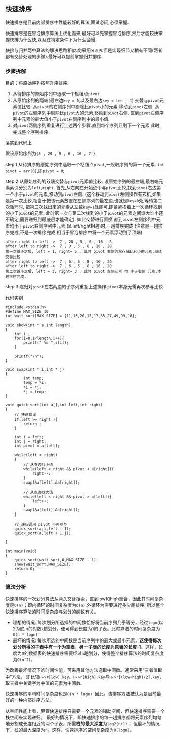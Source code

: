 ## 快速排序

快速排序是目前内部排序中性能较好的算法,面试必问,必须掌握.

快速排序是在冒泡排序算法上优化而来,最好可以先掌握冒泡排序,然后才能较快掌握快排为什么快,以及在特定条件下为什么会慢.

快排与归并两中算法的解决思路相似.均采用`分治法`.但是实现细节又稍有不同(两者都有交替处理的步骤).最好可以提前掌握归并排序.

### 步骤拆解

目的：将原始序列按照升序排序.

 1. 从待排序的原始序列中选取一个枢纽点`pivot`
 1. 从原始序列的两端(最左边`key = 0`,以及最右边`key = len - 1`) 交替与`pivot`元素值比较,
 从`pivot`的右侧序列中剔除比`pivot`小的元素,移动到`pivot`左侧.
 从`pivot`的左侧序列中剔除比`pivot`大的元素,移动到`pivot`右侧.
 直到`pivot`左侧序列中元素的最大值小于`pivot`右侧序列中的最小值.
 1. 对`pivot`两侧序列重复进行上述两个步骤.直到每个序列只剩下一个元素.此时,完成整个序列排序.

落实到代码上

假设原始序列为`{8 , 20 , 5 , 6 , 16 , 7 }`

step.1 从待排序的原始序列中选取一个枢纽点`pivot`,一般取序列的第一个元素. `int pivot = arr[0]`,即`pivot = 8`;

step.2 从原始序列的双端交替与`pivot`元素值比较.
    设原始序列的最左端,最右端元素索引分别为`left`,`right`.
    首先,从右向左开始逐个与`pivot`比较,找到`pivot`右边第一个小于`pivot`的元素,移动到`pivot`左侧. 
    (这个移动到`pivot`左侧操作有玄机,如果是第一次比较,相当于把该元素放置在左侧序列的最左边,也就是`key=0`处,等待第二次循环时,
    把第二次找出来的元素从左数`key=1`处即可,即紧紧挨着上一次循环找到的小于`pivot`的元素.
    此时第一次与第二次找到的小于`pivot`的元素之间谁大谁小还不确定,需要递归到最底层才能确定).
    如此交替进行置换.直到`pivot`左侧序列中元素均小于`pivot`右侧序列中元素,(即left/right相遇)时,一趟排序完成
    (注意是一趟排序完成,不是一次排序完成.相当于冒泡排序中将一个元素浮动到了顶端)
    
    after right to left ->  7 , 20 , 5 , 6 , 16 , 8
    after left to right ->  7 , 8 , 5 , 6 , 16 , 20
    第一次循环之后, left = 1, right= 5 , 此时 pivot 右侧仍然存储比它小的元素,继续交替比较
    after right to left ->  7 , 6 , 5 , 8 , 16 , 20  
    after left to right ->  7 , 6 , 5 , 8 , 16 , 20
    第二次循环之后, left = 3, right= 3 , 此时 pivot 左侧元素 均 小于右侧 元素,本趟排序完成.
    
step.3 递归对`pivot`左右两边的子序列重复上述操作.`pivot`本身无需再次参与比较.

代码实例

    #include <stdio.h>
    #define MAX_SIZE 10
    int wait_sort[MAX_SIZE] = {11,15,20,13,17,65,27,49,99,18};
    
    void show(int * s,int length)
    {
        int i ;
        for(i=0;i<length;i++){
            printf(" %d ",s[i]);
        }
    
        printf("\n");
    }
    
    void swap(int * i,int * j)
    {
            int temp;
            temp = *i;
            *i = *j;
            *j = temp;
    }
    
    void quick_sort(int a[],int left,int right)
    {
        // 快速错误
        if(left >= right ){
            return ;
        }
    
        int i = left;
        int j = right;
        int pivot = a[left];
    
        while(left < right)
        {
            // 从右边找小值
            while(left < right && pivot < a[right]){
                right--;
            }
            swap(&a[left],&a[right]);
    
            // 从左边找大值
            while(left < right && pivot > a[left]){
                left++;
            }
            swap(&a[left],&a[right]);
        }
    
        // 递归调用 pivot 不再参与
        quick_sort(a,i,left - 1);
        quick_sort(a,left + 1,j);
    
    }
    
    int main(void)
    {
        quick_sort(wait_sort,0,MAX_SIZE - 1);
        show(wait_sort,MAX_SIZE);
        return 0;
    }

    
      
### 算法分析

快速排序的一次划分算法从两头交替搜索，直到low和high重合，因此其时间复杂度是`O(n)`；即内循环的时间复杂度为`O(n)`,外循环为需要进行多少趟排序.
所以整个快速排序算法的时间复杂度与划分的趟数有关。

 - 理想的情况: 每次划分所选择的中间数恰好将当前序列几乎等分，经过`logn`(以2为底,n的对数)趟划分，便可得到长度为1的子表。此时算法的时间复杂度为`O(n * logn)`
 - 最坏的情况: 每次所选的中间数是当前序列中的最大或最小元素，**这使得每次划分所得的子表中有一个为空表，另一子表的长度为原表的长度-1**。这样，长度为n的数据表的快速排序需要经过`n`趟划分，使得整个排序算法的时间复杂度为`O(n^2)`。

为改善最坏情况下的时间性能，可采用其他方法选取中间数。通常采用“三者值取中”方法，
即比较`H->r[low].key`、`H->r[high].key`与`H->r[(low+high)/2].key`，取三者中关键字为中值的元素为中间数。

快速排序的平均时间复杂度也是`O(n * logn)`. 因此，该排序方法被认为是目前最好的一种内部排序方法。

从空间性能上看，尽管快速排序只需要一个元素的辅助空间，但快速排序需要一个栈空间来实现递归。
最好的情况下，即快速排序的每一趟排序都将元素序列均匀地分割成长度相近的两个子表，所需**栈的最大深度**为`log2(n+1)`；
但最坏的情况下，栈的最大深度为`n`。这样，快速排序的空间复杂度为`O(logn)`。



